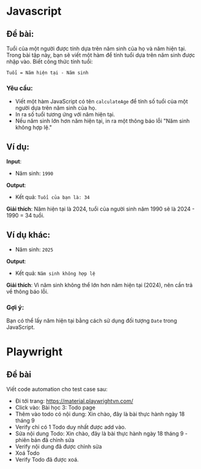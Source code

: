 # Javascript
## Đề bài:
Tuổi của một người được tính dựa trên năm sinh của họ và năm hiện tại. Trong bài tập này, bạn sẽ viết một hàm để tính tuổi dựa trên năm sinh được nhập vào. Biết công thức tính tuổi:
```
Tuổi = Năm hiện tại - Năm sinh
```

### Yêu cầu:
- Viết một hàm JavaScript có tên `calculateAge` để tính số tuổi của một người dựa trên năm sinh của họ.
- In ra số tuổi tương ứng với năm hiện tại.
- Nếu năm sinh lớn hơn năm hiện tại, in ra một thông báo lỗi "Năm sinh không hợp lệ."

## Ví dụ:
**Input**:
- Năm sinh: `1990`

**Output**: 
- Kết quả: `Tuổi của bạn là: 34`

**Giải thích**: 
Năm hiện tại là 2024, tuổi của người sinh năm 1990 sẽ là 2024 - 1990 = 34 tuổi.

## Ví dụ khác:
- Năm sinh: `2025`

**Output**:
- Kết quả: `Năm sinh không hợp lệ`

**Giải thích**:
Vì năm sinh không thể lớn hơn năm hiện tại (2024), nên cần trả về thông báo lỗi.

### Gợi ý:
Bạn có thể lấy năm hiện tại bằng cách sử dụng đối tượng `Date` trong JavaScript.

# Playwright
## Đề bài
Viết code automation cho test case sau:
- Đi tới trang: https://material.playwrightvn.com/
- Click vào: Bài học 3: Todo page
- Thêm vào todo có nội dung: Xin chào, đây là bài thực hành ngày 18 tháng 9
- Verify chỉ có 1 Todo duy nhất được add vào.
- Sửa nội dung Todo: Xin chào, đây là bài thực hành ngày 18 tháng 9 - phiên bản đã chỉnh sửa
- Verify nội dung đã được chỉnh sửa
- Xoá Todo
- Verify Todo đã được xoá.

